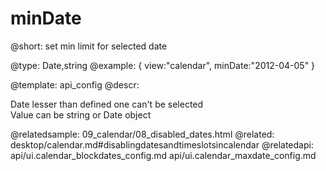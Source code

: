 minDate
=============


@short: set min limit for selected date
	

@type: Date,string
@example:
{ view:"calendar", minDate:"2012-04-05" }

@template:	api_config
@descr:

Date lesser than defined one can't be selected  
Value can be string or Date object

@relatedsample:
	09_calendar/08_disabled_dates.html
@related:
	desktop/calendar.md#disablingdatesandtimeslotsincalendar
@relatedapi:
	api/ui.calendar_blockdates_config.md
    api/ui.calendar_maxdate_config.md
